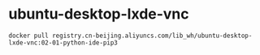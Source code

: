 # ubuntu-desktop-lxde-vnc

`docker pull registry.cn-beijing.aliyuncs.com/lib_wh/ubuntu-desktop-lxde-vnc:02-01-python-ide-pip3`
